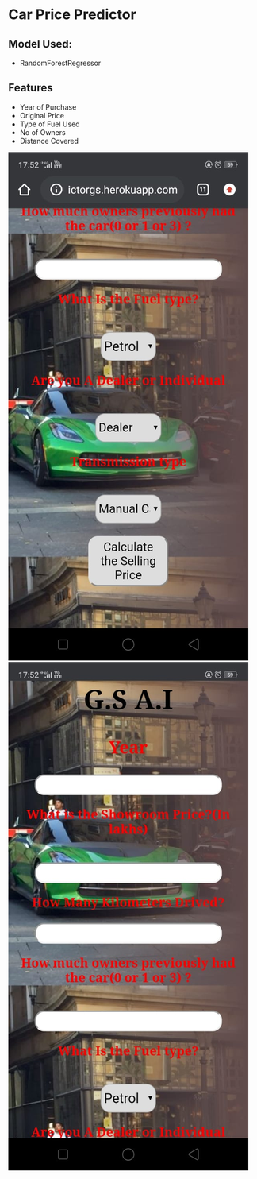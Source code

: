 # Car Price Predictor
<h2>
Model Used:
</h2>

<ul>
<li>
RandomForestRegressor
</li>
</ul>

## Features
<ul>
  <li>
    Year of Purchase
  </li>
  <li>
    Original Price
  </li>
  <li>
    Type of Fuel Used
  </li>
  <li>
    No of Owners
  </li>
  <li>
    Distance Covered
  </li>
  </ul>
  
  <img src="UI1.jpeg"/>
   <img src="UI2.jpeg"/>


